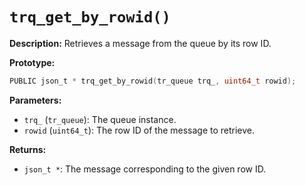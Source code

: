 # `trq_get_by_rowid()`

**Description:**
Retrieves a message from the queue by its row ID.

**Prototype:**
```c
PUBLIC json_t * trq_get_by_rowid(tr_queue trq_, uint64_t rowid);
```

**Parameters:**
- `trq_` (`tr_queue`): The queue instance.
- `rowid` (`uint64_t`): The row ID of the message to retrieve.

**Returns:**
- `json_t *`: The message corresponding to the given row ID.
